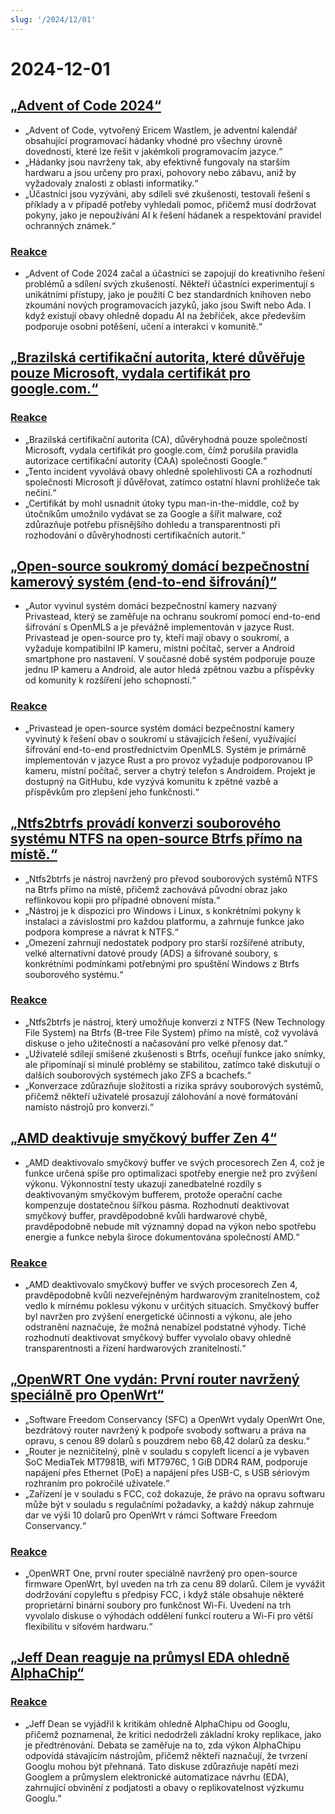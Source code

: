 ```yaml
---
slug: '/2024/12/01'
---
```


# 2024-12-01

## [„Advent of Code 2024“](https://adventofcode.com/2024/about)

- „Advent of Code, vytvořený Ericem Wastlem, je adventní kalendář obsahující programovací hádanky vhodné pro všechny úrovně dovedností, které lze řešit v jakémkoli programovacím jazyce.“
- „Hádanky jsou navrženy tak, aby efektivně fungovaly na starším hardwaru a jsou určeny pro praxi, pohovory nebo zábavu, aniž by vyžadovaly znalosti z oblasti informatiky.“
- „Účastníci jsou vyzýváni, aby sdíleli své zkušenosti, testovali řešení s příklady a v případě potřeby vyhledali pomoc, přičemž musí dodržovat pokyny, jako je nepoužívání AI k řešení hádanek a respektování pravidel ochranných známek.“

### [Reakce](https://news.ycombinator.com/item?id=42287231)

- „Advent of Code 2024 začal a účastníci se zapojují do kreativního řešení problémů a sdílení svých zkušeností. Někteří účastníci experimentují s unikátními přístupy, jako je použití C bez standardních knihoven nebo zkoumání nových programovacích jazyků, jako jsou Swift nebo Ada. I když existují obavy ohledně dopadu AI na žebříček, akce především podporuje osobní potěšení, učení a interakci v komunitě.“

## [„Brazilská certifikační autorita, které důvěřuje pouze Microsoft, vydala certifikát pro google.com.“](https://follow.agwa.name/notice/AoZSMI38xcA3TrN1sm)

### [Reakce](https://news.ycombinator.com/item?id=42284202)

- „Brazilská certifikační autorita (CA), důvěryhodná pouze společností Microsoft, vydala certifikát pro google.com, čímž porušila pravidla autorizace certifikační autority (CAA) společnosti Google.“
- „Tento incident vyvolává obavy ohledně spolehlivosti CA a rozhodnutí společnosti Microsoft jí důvěřovat, zatímco ostatní hlavní prohlížeče tak nečiní.“
- „Certifikát by mohl usnadnit útoky typu man-in-the-middle, což by útočníkům umožnilo vydávat se za Google a šířit malware, což zdůrazňuje potřebu přísnějšího dohledu a transparentnosti při rozhodování o důvěryhodnosti certifikačních autorit.“

## [„Open-source soukromý domácí bezpečnostní kamerový systém (end-to-end šifrování)“](https://github.com/privastead/privastead)

- „Autor vyvinul systém domácí bezpečnostní kamery nazvaný Privastead, který se zaměřuje na ochranu soukromí pomocí end-to-end šifrování s OpenMLS a je převážně implementován v jazyce Rust. Privastead je open-source pro ty, kteří mají obavy o soukromí, a vyžaduje kompatibilní IP kameru, místní počítač, server a Android smartphone pro nastavení. V současné době systém podporuje pouze jednu IP kameru a Android, ale autor hledá zpětnou vazbu a příspěvky od komunity k rozšíření jeho schopností.“

### [Reakce](https://news.ycombinator.com/item?id=42284412)

- „Privastead je open-source systém domácí bezpečnostní kamery vyvinutý k řešení obav o soukromí u stávajících řešení, využívající šifrování end-to-end prostřednictvím OpenMLS. Systém je primárně implementován v jazyce Rust a pro provoz vyžaduje podporovanou IP kameru, místní počítač, server a chytrý telefon s Androidem. Projekt je dostupný na GitHubu, kde vyzývá komunitu k zpětné vazbě a příspěvkům pro zlepšení jeho funkčnosti.“

## [„Ntfs2btrfs provádí konverzi souborového systému NTFS na open-source Btrfs přímo na místě.“](https://github.com/maharmstone/ntfs2btrfs)

- „Ntfs2btrfs je nástroj navržený pro převod souborových systémů NTFS na Btrfs přímo na místě, přičemž zachovává původní obraz jako reflinkovou kopii pro případné obnovení místa.“
- „Nástroj je k dispozici pro Windows i Linux, s konkrétními pokyny k instalaci a závislostmi pro každou platformu, a zahrnuje funkce jako podpora komprese a návrat k NTFS.“
- „Omezení zahrnují nedostatek podpory pro starší rozšířené atributy, velké alternativní datové proudy (ADS) a šifrované soubory, s konkrétními podmínkami potřebnými pro spuštění Windows z Btrfs souborového systému.“

### [Reakce](https://news.ycombinator.com/item?id=42283950)

- „Ntfs2btrfs je nástroj, který umožňuje konverzi z NTFS (New Technology File System) na Btrfs (B-tree File System) přímo na místě, což vyvolává diskuse o jeho užitečnosti a načasování pro velké přenosy dat.“
- „Uživatelé sdílejí smíšené zkušenosti s Btrfs, oceňují funkce jako snímky, ale připomínají si minulé problémy se stabilitou, zatímco také diskutují o dalších souborových systémech jako ZFS a bcachefs.“
- „Konverzace zdůrazňuje složitosti a rizika správy souborových systémů, přičemž někteří uživatelé prosazují zálohování a nové formátování namísto nástrojů pro konverzi.“

## [„AMD deaktivuje smyčkový buffer Zen 4“](https://chipsandcheese.com/p/amd-disables-zen-4s-loop-buffer)

- „AMD deaktivovalo smyčkový buffer ve svých procesorech Zen 4, což je funkce určená spíše pro optimalizaci spotřeby energie než pro zvýšení výkonu. Výkonnostní testy ukazují zanedbatelné rozdíly s deaktivovaným smyčkovým bufferem, protože operační cache kompenzuje dostatečnou šířkou pásma. Rozhodnutí deaktivovat smyčkový buffer, pravděpodobně kvůli hardwarové chybě, pravděpodobně nebude mít významný dopad na výkon nebo spotřebu energie a funkce nebyla široce dokumentována společností AMD.“

### [Reakce](https://news.ycombinator.com/item?id=42283933)

- „AMD deaktivovalo smyčkový buffer ve svých procesorech Zen 4, pravděpodobně kvůli nezveřejněným hardwarovým zranitelnostem, což vedlo k mírnému poklesu výkonu v určitých situacích. Smyčkový buffer byl navržen pro zvýšení energetické účinnosti a výkonu, ale jeho odstranění naznačuje, že možná nenabízel podstatné výhody. Tiché rozhodnutí deaktivovat smyčkový buffer vyvolalo obavy ohledně transparentnosti a řízení hardwarových zranitelností.“

## [„OpenWRT One vydán: První router navržený speciálně pro OpenWrt“](https://sfconservancy.org/news/2024/nov/29/openwrt-one-wireless-router-now-ships-black-friday/)

- „Software Freedom Conservancy (SFC) a OpenWrt vydaly OpenWrt One, bezdrátový router navržený k podpoře svobody softwaru a práva na opravu, s cenou 89 dolarů s pouzdrem nebo 68,42 dolarů za desku.“
- „Router je nezničitelný, plně v souladu s copyleft licencí a je vybaven SoC MediaTek MT7981B, wifi MT7976C, 1 GiB DDR4 RAM, podporuje napájení přes Ethernet (PoE) a napájení přes USB-C, s USB sériovým rozhraním pro pokročilé uživatele.“
- „Zařízení je v souladu s FCC, což dokazuje, že právo na opravu softwaru může být v souladu s regulačními požadavky, a každý nákup zahrnuje dar ve výši 10 dolarů pro OpenWrt v rámci Software Freedom Conservancy.“

### [Reakce](https://news.ycombinator.com/item?id=42285689)

- „OpenWRT One, první router speciálně navržený pro open-source firmware OpenWrt, byl uveden na trh za cenu 89 dolarů. Cílem je vyvážit dodržování copyleftu s předpisy FCC, i když stále obsahuje některé proprietární binární soubory pro funkčnost Wi-Fi. Uvedení na trh vyvolalo diskuse o výhodách oddělení funkcí routeru a Wi-Fi pro větší flexibilitu v síťovém hardwaru.“

## [„Jeff Dean reaguje na průmysl EDA ohledně AlphaChip“](https://twitter.com/JeffDean/status/1858540085794451906)

### [Reakce](https://news.ycombinator.com/item?id=42285128)

- „Jeff Dean se vyjádřil k kritikám ohledně AlphaChipu od Googlu, přičemž poznamenal, že kritici nedodrželi základní kroky replikace, jako je předtrénování. Debata se zaměřuje na to, zda výkon AlphaChipu odpovídá stávajícím nástrojům, přičemž někteří naznačují, že tvrzení Googlu mohou být přehnaná. Tato diskuse zdůrazňuje napětí mezi Googlem a průmyslem elektronické automatizace návrhu (EDA), zahrnující obvinění z podjatosti a obavy o replikovatelnost výzkumu Googlu.“

<head>
  <meta property="og:title" content="„Advent of Code 2024“" />
  <meta property="og:type" content="website" />
  <meta property="og:image" content="https://og.cho.sh/api/og/?title=%E2%80%9EAdvent%20of%20Code%202024%E2%80%9C&subheading=ned%C4%9Ble%201.%20prosince%202024%3A%20Hacker%20News%20Shrnut%C3%AD" />
</head>
